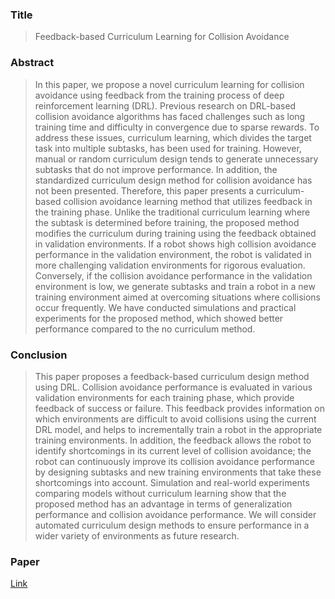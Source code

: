 
### Title
> Feedback-based Curriculum Learning for Collision Avoidance

### Abstract
> In this paper, we propose a novel curriculum learning for collision avoidance using feedback from the training process of deep reinforcement learning (DRL). Previous research on DRL-based collision avoidance algorithms has faced challenges such as long training time and difficulty in convergence due to sparse rewards. To address these issues, curriculum learning, which divides the target task into multiple subtasks, has been used for training. However, manual or random curriculum design tends to generate unnecessary subtasks that do not improve performance. In addition, the standardized curriculum design method for collision avoidance has not been presented. Therefore, this paper presents a curriculum-based collision avoidance learning method that utilizes feedback in the training phase. Unlike the traditional curriculum learning where the subtask is determined before training, the proposed method modifies the curriculum during training using the feedback obtained in validation environments. If a robot shows high collision avoidance performance in the validation environment, the robot is validated in more challenging validation environments for rigorous evaluation. Conversely, if the collision avoidance performance in the validation environment is low, we generate subtasks and train a robot in a new training environment aimed at overcoming situations where collisions occur frequently. We have conducted simulations and practical experiments for the proposed method, which showed better performance compared to the no curriculum method.

### Conclusion
> This paper proposes a feedback-based curriculum design method using DRL. Collision avoidance performance is evaluated in various validation environments for each training phase, which provide feedback of success or failure. This feedback provides information on which environments are difficult to avoid collisions using the current DRL model, and helps to incrementally train a robot in the appropriate training environments. In addition, the feedback allows the robot to identify shortcomings in its current level of collision avoidance; the robot can continuously improve its collision avoidance performance by designing subtasks and new training environments that take these shortcomings into account. Simulation and real-world experiments comparing models without curriculum learning show that the proposed method has an advantage in terms of generalization performance and collision avoidance performance. We will consider automated curriculum design methods to ensure performance in a wider variety of environments as future research.


### Paper
[Link](https://mail-attachment.googleusercontent.com/attachment/u/0/?ui=2&ik=1f044c8195&attid=0.1&permmsgid=msg-f:1787702301782501977&th=18cf31c595e4ea59&view=att&disp=inline&saddbat=ANGjdJ9ZFPcYVdzHc3MnoJdQhYw0xb6Ku8pasI08XEo_hoSZ0jwaKTsBvmnW61hznN7hHqkWMOHawxQVZPBSB6DaQQ12SraYd02Yy4-j0TCWdxGiZqyfPu70Fq4EG8TI4xlMLJFAbfo00tsp5kbXe2OgijBwPRebeiFJT_RSponbHUsU_rUFZmOgP6bCfPrXCUFI260EZmri6cgVKBZQe9HmLlfhtTpTIko8ZXLqqW3ikIk006IFpq_B3EJvXmNJ-j3CFPKws94unJICHJjDA1EMnYWCoq_1K5lvpp_kFxnZFKWaLknnYBbh29jZpDDLXq5xLcQ_e9OyDds2FavW15cQz4VGbahdEn4nfXxmO-1q4TcMil-AYVN7wimVu26fnI1UeIz85L12zJGlRSSGST8qR70RV6uDZrJ12rrH5KzfW_N1SzK0ANG8lvQ4oasS23L-UduInfUeo4nQP_OK-bYQeRdqv618J-xH82WrvcONLBHK-WkPMlKafIf4FydeZ8SXrM6fB6EVgwABPTha8BFa3oDJU4_sg1F_oPSpUVXukEmKvTqMaz7E_WZ8cQ6Wvb5ZAB5Tsut9WzSP5eW8LaNFYb5GXHTv0VXmxb8TGV5zaWsa7Orm5xp1dhLOrTVjFHHJlo8GvPyC1WFl6y5p3eXplt1zfqSGffWCtiguhisdEoMSO41F9oKdKXA6sXonUH9gBnOs6pAINQnWbCn4teVfFVzygJj11Jaag6nrVnve66bASVhZEVC7JRn_d3xJz47j1m1shcbQ1J6Lg-npNdoMpX7i_layFBHpUmD1K3t7segx1AkmasdU_iLN4XpE8Hsw02rY7hT-VNnwJyXC98ep1DyB-p6MidbsIwHL5Yd8IO11RSb6fHutg_MuVEhnZEvUHLvCCWtDgVhl3kCuY0aFRU2axQ-jz-2YIaCTA6w5_jvYc5ZkQ7SCzAajf9iME5GOYl8ckFPjiezBgQssrJGv7cXSEZTHvg6cM5LD5Ses22c8_-Yvc1SISOA5PUs)
